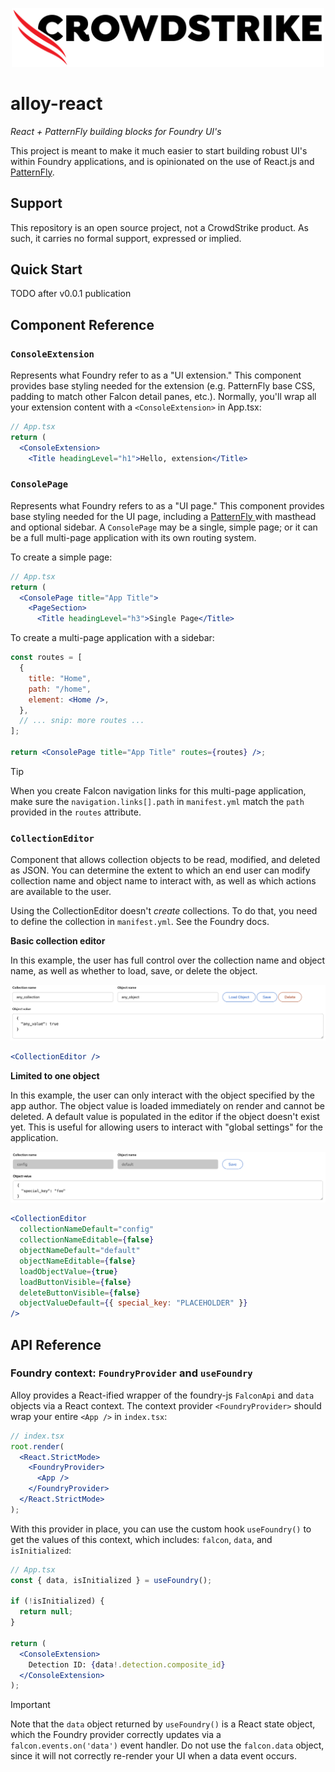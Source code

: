 <p align="center">
   <img src="https://raw.githubusercontent.com/CrowdStrike/falconpy/main/docs/asset/cs-logo.png" alt="CrowdStrike logo" width="500"/>
</p>

# alloy-react

_React + PatternFly building blocks for Foundry UI's_

This project is meant to make it much easier to start building robust UI's within Foundry applications, and is opinionated on the use of React.js and [PatternFly](https://www.patternfly.org/).

## Support

This repository is an open source project, not a CrowdStrike product. As such, it carries no formal support, expressed or implied.

## Quick Start

TODO after v0.0.1 publication

## Component Reference

### `ConsoleExtension`

Represents what Foundry refer to as a "UI extension." This component provides base styling needed for the extension (e.g. PatternFly base CSS, padding to match other Falcon detail panes, etc.). Normally, you'll wrap all your extension content with a `<ConsoleExtension>` in App.tsx:

```jsx
// App.tsx
return (
  <ConsoleExtension>
    <Title headingLevel="h1">Hello, extension</Title>
```

### `ConsolePage`

Represents what Foundry refers to as a "UI page." This component provides base styling needed for the UI page, including a [PatternFly <Page>](https://www.patternfly.org/components/page) with masthead and optional sidebar. A `ConsolePage` may be a single, simple page; or it can be a full multi-page application with its own routing system.

To create a simple page:

```jsx
// App.tsx
return (
  <ConsolePage title="App Title">
    <PageSection>
      <Title headingLevel="h3">Single Page</Title>
```

To create a multi-page application with a sidebar:

```jsx
const routes = [
  {
    title: "Home",
    path: "/home",
    element: <Home />,
  },
  // ... snip: more routes ...
];

return <ConsolePage title="App Title" routes={routes} />;
```

> [!TIP]
> When you create Falcon navigation links for this multi-page application, make sure the `navigation.links[].path` in `manifest.yml` match the `path` provided in the `routes` attribute.

### `CollectionEditor`

Component that allows collection objects to be read, modified, and deleted as JSON. You can determine the extent to which an end user can modify collection name and object name to interact with, as well as which actions are available to the user.

Using the CollectionEditor doesn't _create_ collections. To do that, you need to define the collection in `manifest.yml`. See the Foundry docs.

**Basic collection editor**

In this example, the user has full control over the collection name and object name, as well as whether to load, save, or delete the object.

![The default, fully modifiable collection editor](docs/img/collection-editor-default.png)

```jsx
<CollectionEditor />
```

**Limited to one object**

In this example, the user can only interact with the object specified by the app author. The object value is loaded immediately on render and cannot be deleted. A default value is populated in the editor if the object doesn't exist yet. This is useful for allowing users to interact with "global settings" for the application.

![A limited collection editor](docs/img/collection-editor-limited.png)

```jsx
<CollectionEditor
  collectionNameDefault="config"
  collectionNameEditable={false}
  objectNameDefault="default"
  objectNameEditable={false}
  loadObjectValue={true}
  loadButtonVisible={false}
  deleteButtonVisible={false}
  objectValueDefault={{ special_key: "PLACEHOLDER" }}
/>
```

## API Reference

### Foundry context: `FoundryProvider` and `useFoundry`

Alloy provides a React-ified wrapper of the foundry-js `FalconApi` and `data` objects via a React context. The context provider `<FoundryProvider>` should wrap your entire `<App />` in `index.tsx`:

```jsx
// index.tsx
root.render(
  <React.StrictMode>
    <FoundryProvider>
      <App />
    </FoundryProvider>
  </React.StrictMode>
);
```

With this provider in place, you can use the custom hook `useFoundry()` to get the values of this context, which includes: `falcon`, `data`, and `isInitialized`:

```jsx
// App.tsx
const { data, isInitialized } = useFoundry();

if (!isInitialized) {
  return null;
}

return (
  <ConsoleExtension>
    Detection ID: {data!.detection.composite_id}
  </ConsoleExtension>
);
```

> [!IMPORTANT]
> Note that the `data` object returned by `useFoundry()` is a React state object, which the Foundry provider correctly updates via a `falcon.events.on('data')` event handler. Do not use the `falcon.data` object, since it will not correctly re-render your UI when a data event occurs.
